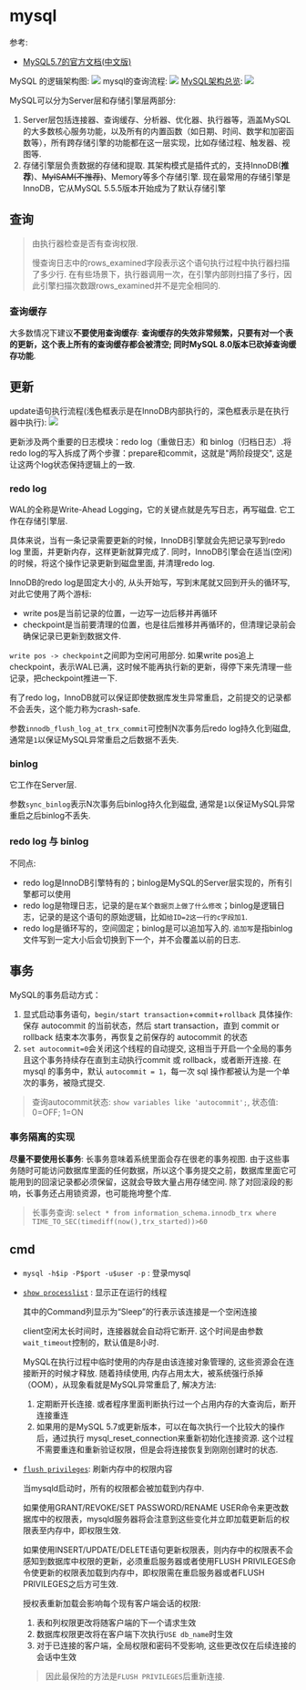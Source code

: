 # mysql
参考:
- [MySQL5.7的官方文档(中文版)](https://www.docs4dev.com/docs/zh/mysql/5.7/reference/manual-info.html)

MySQL 的逻辑架构图:
![](/misc/img/mysql/dfff6efbab0d51a715a36f867daeacf8.png)
mysql的查询流程:
![](/misc/img/mysql/20c7d975ab3bd4617c6b4f46b720fea3.png)
[MySQL架构总览](https://wwxiong.com/2017/06/sql-optimization-up/):
![](/misc/img/mysql/mysql.png)

MySQL可以分为Server层和存储引擎层两部分:
1. Server层包括连接器、查询缓存、分析器、优化器、执行器等，涵盖MySQL的大多数核心服务功能，以及所有的内置函数（如日期、时间、数学和加密函数等），所有跨存储引擎的功能都在这一层实现，比如存储过程、触发器、视图等.
1. 存储引擎层负责数据的存储和提取. 其架构模式是插件式的，支持InnoDB(**推荐**)、~~MyISAM(不推荐)~~、Memory等多个存储引擎. 现在最常用的存储引擎是InnoDB，它从MySQL 5.5.5版本开始成为了默认存储引擎

## 查询

> 由执行器检查是否有查询权限.
>
> 慢查询日志中的rows_examined字段表示这个语句执行过程中执行器扫描了多少行. 在有些场景下，执行器调用一次，在引擎内部则扫描了多行，因此引擎扫描次数跟rows_examined并不是完全相同的.

### 查询缓存
大多数情况下建议**不要使用查询缓存**: **查询缓存的失效非常频繁，只要有对一个表的更新，这个表上所有的查询缓存都会被清空; 同时MySQL 8.0版本已砍掉查询缓存功能**.

## 更新
update语句执行流程(浅色框表示是在InnoDB内部执行的，深色框表示是在执行器中执行):
![](/misc/img/mysql/2e5bff4910ec189fe1ee6e2ecc7b4bbe.png)

更新涉及两个重要的日志模块：redo log（重做日志）和 binlog（归档日志）.将redo log的写入拆成了两个步骤：prepare和commit，这就是"两阶段提交", 这是让这两个log状态保持逻辑上的一致.

### redo log
WAL的全称是Write-Ahead Logging，它的关键点就是先写日志，再写磁盘. 它工作在存储引擎层.

具体来说，当有一条记录需要更新的时候，InnoDB引擎就会先把记录写到redo log 里面，并更新内存，这样更新就算完成了. 同时，InnoDB引擎会在适当(空闲)的时候，将这个操作记录更新到磁盘里面, 并清理redo log.

InnoDB的redo log是固定大小的, 从头开始写，写到末尾就又回到开头的循环写, 对此它使用了两个游标:
- write pos是当前记录的位置，一边写一边后移并再循环
- checkpoint是当前要清理的位置，也是往后推移并再循环的，但清理记录前会确保记录已更新到数据文件.

`write pos -> checkpoint`之间即为空闲可用部分. 如果write pos追上checkpoint，表示WAL已满，这时候不能再执行新的更新，得停下来先清理一些记录，把checkpoint推进一下.

有了redo log，InnoDB就可以保证即使数据库发生异常重启，之前提交的记录都不会丢失，这个能力称为crash-safe.

参数`innodb_flush_log_at_trx_commit`可控制N次事务后redo log持久化到磁盘, 通常是`1`以保证MySQL异常重启之后数据不丢失.

### binlog
它工作在Server层.

参数`sync_binlog`表示N次事务后binlog持久化到磁盘, 通常是`1`以保证MySQL异常重启之后binlog不丢失.

### redo log 与 binlog
不同点:
- redo log是InnoDB引擎特有的；binlog是MySQL的Server层实现的，所有引擎都可以使用
- redo log是物理日志，记录的是`在某个数据页上做了什么修改`；binlog是逻辑日志，记录的是这个语句的原始逻辑，比如`给ID=2这一行的c字段加1`.
- redo log是循环写的，空间固定；binlog是可以追加写入的. `追加写`是指binlog文件写到一定大小后会切换到下一个，并不会覆盖以前的日志.

## 事务
MySQL的事务启动方式：
1. 显式启动事务语句，`begin/start transaction`+`commit`+`rollback`
  具体操作: 保存 autocommit 的当前状态，然后 start transaction，直到 commit or rollback 结束本次事务，再恢复之前保存的 autocommit 的状态
1. `set autocommit=0`会关闭这个线程的自动提交, 这相当于开启一个全局的事务且这个事务持续存在直到主动执行commit 或 rollback，或者断开连接. 在 mysql 的事务中，默认 `autocommit = 1`，每一次 sql 操作都被认为是一个单次的事务，被隐式提交.

> 查询autocommit状态: `show variables like 'autocommit';`, 状态值: 0=OFF; 1=ON


### 事务隔离的实现
**尽量不要使用长事务**: 长事务意味着系统里面会存在很老的事务视图. 由于这些事务随时可能访问数据库里面的任何数据，所以这个事务提交之前，数据库里面它可能用到的回滚记录都必须保留，这就会导致大量占用存储空间. 除了对回滚段的影响，长事务还占用锁资源，也可能拖垮整个库.

> 长事务查询: `select * from information_schema.innodb_trx where TIME_TO_SEC(timediff(now(),trx_started))>60`

## cmd
- `mysql -h$ip -P$port -u$user -p` : 登录mysql
- [`show processlist`](https://www.docs4dev.com/docs/zh/mysql/5.7/reference/show-processlist.html) : 显示正在运行的线程

  其中的Command列显示为“Sleep”的行表示该连接是一个空闲连接

  client空闲太长时间时，连接器就会自动将它断开. 这个时间是由参数`wait_timeout`控制的，默认值是8小时.

  MySQL在执行过程中临时使用的内存是由该连接对象管理的, 这些资源会在连接断开的时候才释放. 随着持续使用, 内存占用太大，被系统强行杀掉（OOM），从现象看就是MySQL异常重启了, 解决方法:
  1. 定期断开长连接. 或者程序里面判断执行过一个占用内存的大查询后，断开连接重连
  1. 如果用的是MySQL 5.7或更新版本，可以在每次执行一个比较大的操作后，通过执行 mysql_reset_connection来重新初始化连接资源. 这个过程不需要重连和重新验证权限，但是会将连接恢复到刚刚创建时的状态.

- [`flush privileges`](https://dev.mysql.com/doc/refman/8.0/en/privilege-changes.html): 刷新内存中的权限内容

  当mysqld启动时，所有的权限都会被加载到内存中.

  如果使用GRANT/REVOKE/SET PASSWORD/RENAME USER命令来更改数据库中的权限表，mysqld服务器将会注意到这些变化并立即加载更新后的权限表至内存中，即权限生效.

  如果使用INSERT/UPDATE/DELETE语句更新权限表，则内存中的权限表不会感知到数据库中权限的更新，必须重启服务器或者使用FLUSH PRIVILEGES命令使更新的权限表加载到内存中，即权限需在重启服务器或者FLUSH PRIVILEGES之后方可生效.

  授权表重新加载会影响每个现有客户端会话的权限:
  1. 表和列权限更改将随客户端的下一个请求生效
  1. 数据库权限更改将在客户端下次执行`USE db_name`时生效
  1. 对于已连接的客户端，全局权限和密码不受影响, 这些更改仅在后续连接的会话中生效

  > 因此最保险的方法是`FLUSH PRIVILEGES`后重新连接.
